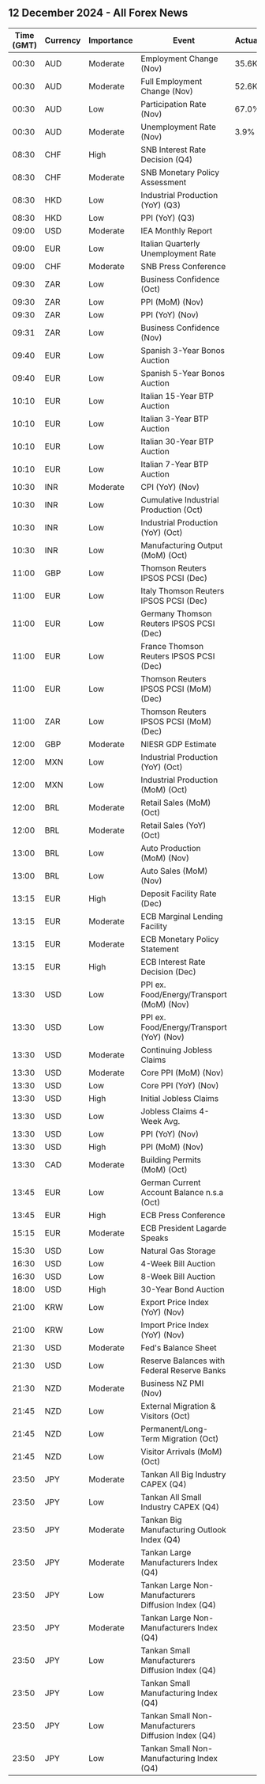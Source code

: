 ## 12 December 2024 - All Forex News

| Time (GMT) | Currency | Importance | Event | Actual | Forecast | Previous |
|------|----------|------------|-------|--------|----------|----------|
| 00:30 | AUD | Moderate | Employment Change (Nov) | 35.6K | 26.0K | 12.2K |
| 00:30 | AUD | Moderate | Full Employment Change (Nov) | 52.6K |  | 8.9K |
| 00:30 | AUD | Low | Participation Rate (Nov) | 67.0% | 67.1% | 67.1% |
| 00:30 | AUD | Moderate | Unemployment Rate (Nov) | 3.9% | 4.2% | 4.1% |
| 08:30 | CHF | High | SNB Interest Rate Decision (Q4) |  | 0.75% | 1.00% |
| 08:30 | CHF | Moderate | SNB Monetary Policy Assessment |  |  |  |
| 08:30 | HKD | Low | Industrial Production (YoY) (Q3) |  |  | 0.70% |
| 08:30 | HKD | Low | PPI (YoY) (Q3) |  |  | 3.10% |
| 09:00 | USD | Moderate | IEA Monthly Report |  |  |  |
| 09:00 | EUR | Low | Italian Quarterly Unemployment Rate |  | 6.6% | 6.8% |
| 09:00 | CHF | Moderate | SNB Press Conference |  |  |  |
| 09:30 | ZAR | Low | Business Confidence (Oct) |  |  | 110.2 |
| 09:30 | ZAR | Low | PPI (MoM) (Nov) |  |  | -0.7% |
| 09:30 | ZAR | Low | PPI (YoY) (Nov) |  |  | -0.7% |
| 09:31 | ZAR | Low | Business Confidence (Nov) |  |  |  |
| 09:40 | EUR | Low | Spanish 3-Year Bonos Auction |  |  | 2.531% |
| 09:40 | EUR | Low | Spanish 5-Year Bonos Auction |  |  | 2.755% |
| 10:10 | EUR | Low | Italian 15-Year BTP Auction |  |  | 3.93% |
| 10:10 | EUR | Low | Italian 3-Year BTP Auction |  |  | 2.73% |
| 10:10 | EUR | Low | Italian 30-Year BTP Auction |  |  | 4.040% |
| 10:10 | EUR | Low | Italian 7-Year BTP Auction |  |  | 3.23% |
| 10:30 | INR | Moderate | CPI (YoY) (Nov) |  | 5.53% | 6.21% |
| 10:30 | INR | Low | Cumulative Industrial Production (Oct) |  |  | 4.00% |
| 10:30 | INR | Low | Industrial Production (YoY) (Oct) |  | 3.5% | 3.1% |
| 10:30 | INR | Low | Manufacturing Output (MoM) (Oct) |  |  | 3.9% |
| 11:00 | GBP | Low | Thomson Reuters IPSOS PCSI (Dec) |  |  | 49.9 |
| 11:00 | EUR | Low | Italy Thomson Reuters IPSOS PCSI (Dec) |  |  | 43.91 |
| 11:00 | EUR | Low | Germany Thomson Reuters IPSOS PCSI (Dec) |  |  | 46.43 |
| 11:00 | EUR | Low | France Thomson Reuters IPSOS PCSI (Dec) |  |  | 42.17 |
| 11:00 | EUR | Low | Thomson Reuters IPSOS PCSI (MoM) (Dec) |  |  | 48.44 |
| 11:00 | ZAR | Low | Thomson Reuters IPSOS PCSI (MoM) (Dec) |  |  | 49.37 |
| 12:00 | GBP | Moderate | NIESR GDP Estimate |  |  | 0.1% |
| 12:00 | MXN | Low | Industrial Production (YoY) (Oct) |  | -0.6% | -0.4% |
| 12:00 | MXN | Low | Industrial Production (MoM) (Oct) |  | -0.2% | 0.6% |
| 12:00 | BRL | Moderate | Retail Sales (MoM) (Oct) |  | -0.2% | 0.5% |
| 12:00 | BRL | Moderate | Retail Sales (YoY) (Oct) |  | 4.8% | 2.1% |
| 13:00 | BRL | Low | Auto Production (MoM) (Nov) |  |  | 8.3% |
| 13:00 | BRL | Low | Auto Sales (MoM) (Nov) |  |  | 12.1% |
| 13:15 | EUR | High | Deposit Facility Rate (Dec) |  | 3.00% | 3.25% |
| 13:15 | EUR | Moderate | ECB Marginal Lending Facility |  |  | 3.65% |
| 13:15 | EUR | Moderate | ECB Monetary Policy Statement |  |  |  |
| 13:15 | EUR | High | ECB Interest Rate Decision (Dec) |  | 3.15% | 3.40% |
| 13:30 | USD | Low | PPI ex. Food/Energy/Transport (MoM) (Nov) |  |  | 0.3% |
| 13:30 | USD | Low | PPI ex. Food/Energy/Transport (YoY) (Nov) |  |  | 3.5% |
| 13:30 | USD | Moderate | Continuing Jobless Claims |  | 1,880K | 1,871K |
| 13:30 | USD | Moderate | Core PPI (MoM) (Nov) |  | 0.2% | 0.3% |
| 13:30 | USD | Low | Core PPI (YoY) (Nov) |  | 3.2% | 3.1% |
| 13:30 | USD | High | Initial Jobless Claims |  | 221K | 224K |
| 13:30 | USD | Low | Jobless Claims 4-Week Avg. |  |  | 218.25K |
| 13:30 | USD | Low | PPI (YoY) (Nov) |  | 2.6% | 2.4% |
| 13:30 | USD | High | PPI (MoM) (Nov) |  | 0.2% | 0.2% |
| 13:30 | CAD | Moderate | Building Permits (MoM) (Oct) |  | -4.8% | 11.5% |
| 13:45 | EUR | Low | German Current Account Balance n.s.a (Oct) |  |  | 22.6B |
| 13:45 | EUR | High | ECB Press Conference |  |  |  |
| 15:15 | EUR | Moderate | ECB President Lagarde Speaks |  |  |  |
| 15:30 | USD | Low | Natural Gas Storage |  | -175B | -30B |
| 16:30 | USD | Low | 4-Week Bill Auction |  |  | 4.400% |
| 16:30 | USD | Low | 8-Week Bill Auction |  |  | 4.350% |
| 18:00 | USD | High | 30-Year Bond Auction |  |  | 4.608% |
| 21:00 | KRW | Low | Export Price Index (YoY) (Nov) |  |  | 2.0% |
| 21:00 | KRW | Low | Import Price Index (YoY) (Nov) |  |  | -2.5% |
| 21:30 | USD | Moderate | Fed's Balance Sheet |  |  | 6,896B |
| 21:30 | USD | Low | Reserve Balances with Federal Reserve Banks |  |  | 3.216T |
| 21:30 | NZD | Moderate | Business NZ PMI (Nov) |  |  | 45.8 |
| 21:45 | NZD | Low | External Migration & Visitors (Oct) |  |  | 0.90% |
| 21:45 | NZD | Low | Permanent/Long-Term Migration (Oct) |  |  | 2,310 |
| 21:45 | NZD | Low | Visitor Arrivals (MoM) (Oct) |  |  | 1.1% |
| 23:50 | JPY | Moderate | Tankan All Big Industry CAPEX (Q4) |  | 9.6% | 10.6% |
| 23:50 | JPY | Low | Tankan All Small Industry CAPEX (Q4) |  |  | 2.6% |
| 23:50 | JPY | Moderate | Tankan Big Manufacturing Outlook Index (Q4) |  |  | 14 |
| 23:50 | JPY | Moderate | Tankan Large Manufacturers Index (Q4) |  | 13 | 13 |
| 23:50 | JPY | Low | Tankan Large Non-Manufacturers Diffusion Index (Q4) |  | 28 | 28 |
| 23:50 | JPY | Moderate | Tankan Large Non-Manufacturers Index (Q4) |  | 33 | 34 |
| 23:50 | JPY | Low | Tankan Small Manufacturers Diffusion Index (Q4) |  | -2 | 0 |
| 23:50 | JPY | Low | Tankan Small Manufacturing Index (Q4) |  | -2 | 0 |
| 23:50 | JPY | Low | Tankan Small Non-Manufacturers Diffusion Index (Q4) |  |  | 11 |
| 23:50 | JPY | Low | Tankan Small Non-Manufacturing Index (Q4) |  | 11 | 14 |
